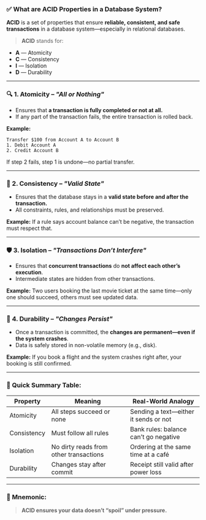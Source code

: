 ### ✅ What are ACID Properties in a Database System?

**ACID** is a set of properties that ensure **reliable, consistent, and safe transactions** in a database system—especially in relational databases.

> **ACID** stands for:

* **A** — Atomicity
* **C** — Consistency
* **I** — Isolation
* **D** — Durability

---

### 🔍 1. **Atomicity** – *"All or Nothing"*

* Ensures that **a transaction is fully completed or not at all.**
* If any part of the transaction fails, the entire transaction is rolled back.

**Example:**

```text
Transfer $100 from Account A to Account B
1. Debit Account A
2. Credit Account B
```

If step 2 fails, step 1 is undone—no partial transfer.

---

### 🧮 2. **Consistency** – *"Valid State"*

* Ensures that the database stays in a **valid state before and after the transaction.**
* All constraints, rules, and relationships must be preserved.

**Example:**
If a rule says account balance can’t be negative, the transaction must respect that.

---

### 🛡️ 3. **Isolation** – *"Transactions Don’t Interfere"*

* Ensures that **concurrent transactions** do **not affect each other’s execution**.
* Intermediate states are hidden from other transactions.

**Example:**
Two users booking the last movie ticket at the same time—only one should succeed, others must see updated data.

---

### 💾 4. **Durability** – *"Changes Persist"*

* Once a transaction is committed, the **changes are permanent—even if the system crashes**.
* Data is safely stored in non-volatile memory (e.g., disk).

**Example:**
If you book a flight and the system crashes right after, your booking is still confirmed.

---

### 📌 Quick Summary Table:

| Property    | Meaning                                | Real-World Analogy                    |
| ----------- | -------------------------------------- | ------------------------------------- |
| Atomicity   | All steps succeed or none              | Sending a text—either it sends or not |
| Consistency | Must follow all rules                  | Bank rules: balance can’t go negative |
| Isolation   | No dirty reads from other transactions | Ordering at the same time at a café   |
| Durability  | Changes stay after commit              | Receipt still valid after power loss  |

---

### 🧠 Mnemonic:

> **ACID ensures your data doesn’t “spoil” under pressure.**